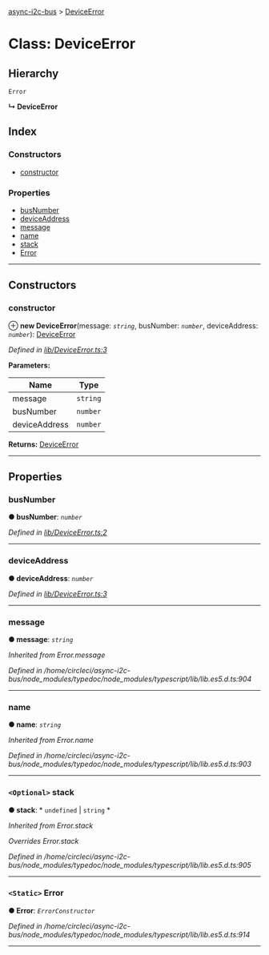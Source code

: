 [async-i2c-bus](../README.md) > [DeviceError](../classes/deviceerror.md)

# Class: DeviceError

## Hierarchy

 `Error`

**↳ DeviceError**

## Index

### Constructors

* [constructor](deviceerror.md#constructor)

### Properties

* [busNumber](deviceerror.md#busnumber)
* [deviceAddress](deviceerror.md#deviceaddress)
* [message](deviceerror.md#message)
* [name](deviceerror.md#name)
* [stack](deviceerror.md#stack)
* [Error](deviceerror.md#error)

---

## Constructors

<a id="constructor"></a>

###  constructor

⊕ **new DeviceError**(message: *`string`*, busNumber: *`number`*, deviceAddress: *`number`*): [DeviceError](deviceerror.md)

*Defined in [lib/DeviceError.ts:3](https://github.com/AlejandroHerr/async-i2c-bus/blob/237c84b/src/lib/DeviceError.ts#L3)*

**Parameters:**

| Name | Type |
| ------ | ------ |
| message | `string` |
| busNumber | `number` |
| deviceAddress | `number` |

**Returns:** [DeviceError](deviceerror.md)

___

## Properties

<a id="busnumber"></a>

###  busNumber

**● busNumber**: *`number`*

*Defined in [lib/DeviceError.ts:2](https://github.com/AlejandroHerr/async-i2c-bus/blob/237c84b/src/lib/DeviceError.ts#L2)*

___
<a id="deviceaddress"></a>

###  deviceAddress

**● deviceAddress**: *`number`*

*Defined in [lib/DeviceError.ts:3](https://github.com/AlejandroHerr/async-i2c-bus/blob/237c84b/src/lib/DeviceError.ts#L3)*

___
<a id="message"></a>

###  message

**● message**: *`string`*

*Inherited from Error.message*

*Defined in /home/circleci/async-i2c-bus/node_modules/typedoc/node_modules/typescript/lib/lib.es5.d.ts:904*

___
<a id="name"></a>

###  name

**● name**: *`string`*

*Inherited from Error.name*

*Defined in /home/circleci/async-i2c-bus/node_modules/typedoc/node_modules/typescript/lib/lib.es5.d.ts:903*

___
<a id="stack"></a>

### `<Optional>` stack

**● stack**: * `undefined` &#124; `string`
*

*Inherited from Error.stack*

*Overrides Error.stack*

*Defined in /home/circleci/async-i2c-bus/node_modules/typedoc/node_modules/typescript/lib/lib.es5.d.ts:905*

___
<a id="error"></a>

### `<Static>` Error

**● Error**: *`ErrorConstructor`*

*Defined in /home/circleci/async-i2c-bus/node_modules/typedoc/node_modules/typescript/lib/lib.es5.d.ts:914*

___

